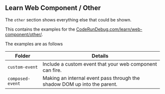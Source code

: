 ## Learn Web Component / Other

The `other` section shows everything else that could be shown.

This contains the examples for the [CodeRunDebug.com/learn/web-component/other/](https://coderundebug.com/learn/web-component/other/).

The examples are as follows

|Folder|Details|
|---|---|
|`custom-event`|Include a custom event that your web component can fire.|
|`composed-event`|Making an internal event pass through the shadow DOM up into the parent.|
